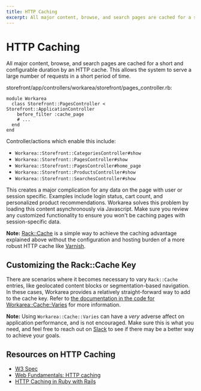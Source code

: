 ```yaml
---
title: HTTP Caching
excerpt: All major content, browse, and search pages are cached for a short and configurable duration by an HTTP cache. This allows the system to serve a large number of requests in a short period of time.
---
```


# HTTP Caching

All major content, browse, and search pages are cached for a short and configurable duration by an HTTP cache. This allows the system to serve a large number of requests in a short period of time.

storefront/app/controllers/workarea/storefront/pages\_controller.rb:

```
module Workarea
  class Storefront::PagesController < Storefront::ApplicationController
    before_filter :cache_page
    # ...
  end
end
```

Controller/actions which enable this include:

- `Workarea::Storefront::CategoriesController#show`
- `Workarea::Storefront::PagesController#show`
- `Workarea::Storefront::PagesController#home_page`
- `Workarea::Storefront::ProductsController#show`
- `Workarea::Storefront::SearchesController#show`

This creates a major complication for any data on the page with user or session specific. Examples include login status, cart count, and personalized product recommendations. Workarea solves this problem by loading this content asynchronously via Javascript. Make sure you review any customized functionality to ensure you won't be caching pages with session-specific data.

**Note:** [Rack::Cache](http://rtomayko.github.io/rack-cache/) is a simple way to achieve the caching advantage explained above without the configuration and hosting burden of a more robust HTTP cache like [Varnish](https://www.varnish-cache.org).

## Customizing the Rack::Cache Key

There are scenarios where it becomes necessary to vary `Rack::Cache` entries, like geolocated content blocks or segmentation-based navigation. In these cases, Workarea provides a relatively straight-forward way to add to the cache key. Refer to [the documentation in the code for Workarea::Cache::Varies](https://github.com/workarea-commerce/workarea/blob/master/core/lib/workarea/cache.rb) for more information.

**Note:** Using `Workarea::Cache::Varies` can have a _very_ adverse affect on application performance, and is not encouraged. Make sure this is what you need, and feel free to reach out on [Slack](https://workarea-community.slack.com) to see if there may be a better way to achieve your goals.

## Resources on HTTP Caching

- [W3 Spec](http://www.w3.org/Protocols/rfc2616/rfc2616-sec13.html)
- [Web Fundamentals: HTTP caching](https://developers.google.com/web/fundamentals/performance/optimizing-content-efficiency/http-caching?hl=en)
- [HTTP Caching in Ruby with Rails](https://devcenter.heroku.com/articles/http-caching-ruby-rails)
